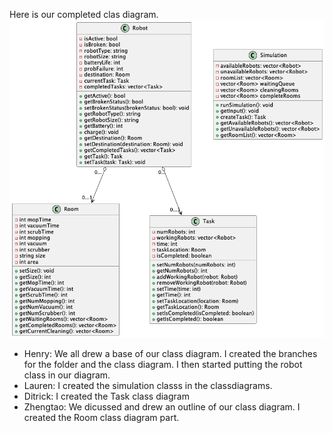 Here is our completed clas diagram.
![Robot Class Diagram](classDiagrams.png)

* Henry: We all drew a base of our class diagram. I created the branches for the folder and the class diagram. I then started putting the robot class in our diagram.
* Lauren: I created the simulation classs in the classdiagrams.
* Ditrick: I created the Task class diagram
* Zhengtao: We dicussed and drew an outline of our class diagram. I created the Room class diagram part.
